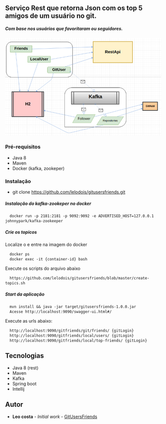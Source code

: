 ## Serviço Rest que retorna Json com os top 5 amigos de um usuário no git.

##### Com base nos usuários que favoritaram ou seguidores.

![Fluxo](https://github.com/lelodois/gitusersfriends/blob/master/back-fluxo.png)

### Pré-requisitos

- Java 8 
- Maven
- Docker (kafka, zookeper)

### Instalação

 - git clone https://github.com/lelodois/gitusersfriends.git

##### Instalação do kafka-zookeper no docker

```
  docker run -p 2181:2181 -p 9092:9092 -e ADVERTISED_HOST=127.0.0.1  johnnypark/kafka-zookeeper 
```

##### Crie os topicos
Localize o e entre na imagem do docker
```
  docker ps 
  docker exec -it {container-id} bash
```

Execute os scripts do arquivo abaixo
```
  https://github.com/lelodois/gitusersfriends/blob/master/create-topics.sh
```

##### Start da aplicação

```
  mvn install && java -jar target/gitusersfriends-1.0.0.jar
  Acesse http://localhost:9090/swagger-ui.html#/
```

Execute as urls abaixo:

```
  http://localhost:9090/gitfriends/git/friends/ {gitLogin}
  http://localhost:9090/gitfriends/local/users/ {gitLogin}
  http://localhost:9090/gitfriends/local/top-friends/ {gitLogin}
```


## Tecnologias

* Java 8 (rest)
* Maven
* Kafka
* Spring boot
* Intellij

## Autor

* **Leo costa** - *Initial work* - [GitUsersFriends](https://github.com/lelodois/gitusersfriends)
